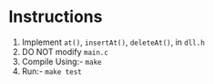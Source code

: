 # Instructions

1. Implement `at()`, `insertAt()`, `deleteAt()`, in `dll.h`
2. DO NOT modify `main.c`
3. Compile Using:- `make`
4. Run:- `make test` 

